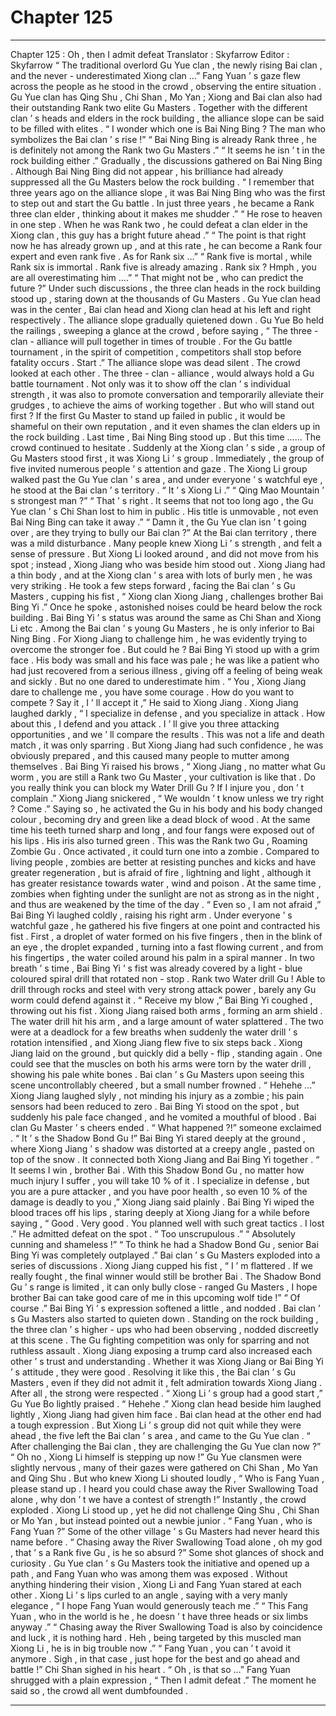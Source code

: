 
# Chapter 125


---

Chapter 125 : Oh , then I admit defeat
Translator :
Skyfarrow
Editor :
Skyfarrow
“ The traditional overlord Gu Yue clan , the newly rising Bai clan , and the never - underestimated Xiong clan …” Fang Yuan ’ s gaze flew across the people as he stood in the crowd , observing the entire situation .
Gu Yue clan has Qing Shu , Chi Shan , Mo Yan ; Xiong and Bai clan also had their outstanding Rank two elite Gu Masters .
Together with the different clan ’ s heads and elders in the rock building , the alliance slope can be said to be filled with elites .
“ I wonder which one is Bai Ning Bing ? The man who symbolizes the Bai clan ’ s rise !”
“ Bai Ning Bing is already Rank three , he is definitely not among the Rank two Gu Masters .”
“ It seems he isn ’ t in the rock building either .”
Gradually , the discussions gathered on Bai Ning Bing .
Although Bai Ning Bing did not appear , his brilliance had already suppressed all the Gu Masters below the rock building .
“ I remember that three years ago on the alliance slope , it was Bai Ning Bing who was the first to step out and start the Gu battle . In just three years , he became a Rank three clan elder , thinking about it makes me shudder .”
“ He rose to heaven in one step . When he was Rank two , he could defeat a clan elder in the Xiong clan , this guy has a bright future ahead .”
“ The point is that right now he has already grown up , and at this rate , he can become a Rank four expert and even rank five . As for Rank six …”
“ Rank five is mortal , while Rank six is immortal . Rank five is already amazing . Rank six ? Hmph , you are all overestimating him ….”
“ That might not be , who can predict the future ?”
Under such discussions , the three clan heads in the rock building stood up , staring down at the thousands of Gu Masters .
Gu Yue clan head was in the center , Bai clan head and Xiong clan head at his left and right respectively .
The alliance slope gradually quietened down .
Gu Yue Bo held the railings , sweeping a glance at the crowd , before saying , “ The three - clan - alliance will pull together in times of trouble . For the Gu battle tournament , in the spirit of competition , competitors shall stop before fatality occurs . Start .”
The alliance slope was dead silent . The crowd looked at each other .
The three - clan - alliance , would always hold a Gu battle tournament . Not only was it to show off the clan ’ s individual strength , it was also to promote conversation and temporarily alleviate their grudges , to achieve the aims of working together .
But who will stand out first ?
If the first Gu Master to stand up failed in public , it would be shameful on their own reputation , and it even shames the clan elders up in the rock building .
Last time , Bai Ning Bing stood up . But this time ……
The crowd continued to hesitate . Suddenly at the Xiong clan ’ s side , a group of Gu Masters stood first , it was Xiong Li ’ s group .
Immediately , the group of five invited numerous people ’ s attention and gaze .
The Xiong Li group walked past the Gu Yue clan ’ s area , and under everyone ’ s watchful eye , he stood at the Bai clan ’ s territory .
“ It ’ s Xiong Li .”
“ Qing Mao Mountain ’ s strongest man ?”
“ That ’ s right . It seems that not too long ago , the Gu Yue clan ’ s Chi Shan lost to him in public . His title is unmovable , not even Bai Ning Bing can take it away .”
“ Damn it , the Gu Yue clan isn ’ t going over , are they trying to bully our Bai clan ?”
At the Bai clan territory , there was a mild disturbance . Many people knew Xiong Li ’ s strength , and felt a sense of pressure .
But Xiong Li looked around , and did not move from his spot ; instead , Xiong Jiang who was beside him stood out .
Xiong Jiang had a thin body , and at the Xiong clan ’ s area with lots of burly men , he was very striking .
He took a few steps forward , facing the Bai clan ’ s Gu Masters , cupping his fist , “ Xiong clan Xiong Jiang , challenges brother Bai Bing Yi .”
Once he spoke , astonished noises could be heard below the rock building .
Bai Bing Yi ’ s status was around the same as Chi Shan and Xiong Li etc . Among the Bai clan ’ s young Gu Masters , he is only inferior to Bai Ning Bing . For Xiong Jiang to challenge him , he was evidently trying to overcome the stronger foe .
But could he ?
Bai Bing Yi stood up with a grim face . His body was small and his face was pale ; he was like a patient who had just recovered from a serious illness , giving off a feeling of being weak and sickly . But no one dared to underestimate him .
“ You , Xiong Jiang dare to challenge me , you have some courage . How do you want to compete ? Say it , I ’ ll accept it ,” He said to Xiong Jiang .
Xiong Jiang laughed darkly , “ I specialize in defense , and you specialize in attack . How about this , I defend and you attack . I ’ ll give you three attacking opportunities , and we ’ ll compare the results .
This was not a life and death match , it was only sparring .
But Xiong Jiang had such confidence , he was obviously prepared , and this caused many people to mutter among themselves .
Bai Bing Yi raised his brows , “ Xiong Jiang , no matter what Gu worm , you are still a Rank two Gu Master , your cultivation is like that . Do you really think you can block my Water Drill Gu ? If I injure you , don ’ t complain .”
Xiong Jiang snickered , “ We wouldn ’ t know unless we try right ? Come .”
Saying so , he activated the Gu in his body and his body changed colour , becoming dry and green like a dead block of wood .
At the same time his teeth turned sharp and long , and four fangs were exposed out of his lips .
His iris also turned green .
This was the Rank two Gu , Roaming Zombie Gu .
Once activated , it could turn one into a zombie .
Compared to living people , zombies are better at resisting punches and kicks and have greater regeneration , but is afraid of fire , lightning and light , although it has greater resistance towards water , wind and poison .
At the same time , zombies when fighting under the sunlight are not as strong as in the night , and thus are weakened by the time of the day .
“ Even so , I am not afraid ,” Bai Bing Yi laughed coldly , raising his right arm .
Under everyone ’ s watchful gaze , he gathered his five fingers at one point and contracted his fist .
First , a droplet of water formed on his five fingers , then in the blink of an eye , the droplet expanded , turning into a fast flowing current , and from his fingertips , the water coiled around his palm in a spiral manner .
In two breath ’ s time , Bai Bing Yi ’ s fist was already covered by a light - blue coloured spiral drill that rotated non - stop .
Rank two Water drill Gu !
Able to drill through rocks and steel with very strong attack power , barely any Gu worm could defend against it .
“ Receive my blow ,” Bai Bing Yi coughed , throwing out his fist .
Xiong Jiang raised both arms , forming an arm shield .
The water drill hit his arm , and a large amount of water splattered . The two were at a deadlock for a few breaths when suddenly the water drill ’ s rotation intensified , and Xiong Jiang flew five to six steps back .
Xiong Jiang laid on the ground , but quickly did a belly - flip , standing again .
One could see that the muscles on both his arms were torn by the water drill , showing his pale white bones .
Bai clan ’ s Gu Masters upon seeing this scene uncontrollably cheered , but a small number frowned .
“ Hehehe …” Xiong Jiang laughed slyly , not minding his injury as a zombie ; his pain sensors had been reduced to zero .
Bai Bing Yi stood on the spot , but suddenly his pale face changed , and he vomited a mouthful of blood .
Bai clan Gu Master ’ s cheers ended .
“ What happened ?!” someone exclaimed .
“ It ’ s the Shadow Bond Gu !” Bai Bing Yi stared deeply at the ground , where Xiong Jiang ’ s shadow was distorted at a creepy angle , pasted on top of the snow . It connected both Xiong Jiang and Bai Bing Yi together .
“ It seems I win , brother Bai . With this Shadow Bond Gu , no matter how much injury I suffer , you will take 10 % of it . I specialize in defense , but you are a pure attacker , and you have poor health , so even 10 % of the damage is deadly to you ,” Xiong Jiang said plainly .
Bai Bing Yi wiped the blood traces off his lips , staring deeply at Xiong Jiang for a while before saying , “ Good . Very good . You planned well with such great tactics . I lost .”
He admitted defeat on the spot .
“ Too unscrupulous .”
“ Absolutely cunning and shameless !”
“ To think he had a Shadow Bond Gu , senior Bai Bing Yi was completely outplayed .”
Bai clan ’ s Gu Masters exploded into a series of discussions .
Xiong Jiang cupped his fist , “ I ’ m flattered . If we really fought , the final winner would still be brother Bai . The Shadow Bond Gu ’ s range is limited , it can only bully close - ranged Gu Masters , I hope brother Bai can take good care of me in this upcoming wolf tide !”
“ Of course .” Bai Bing Yi ’ s expression softened a little , and nodded .
Bai clan ’ s Gu Masters also started to quieten down .
Standing on the rock building , the three clan ’ s higher - ups who had been observing , nodded discreetly at this scene .
The Gu fighting competition was only for sparring and not ruthless assault . Xiong Jiang exposing a trump card also increased each other ’ s trust and understanding .
Whether it was Xiong Jiang or Bai Bing Yi ’ s attitude , they were good .
Resolving it like this , the Bai clan ’ s Gu Masters , even if they did not admit it , felt admiration towards Xiong Jiang .
After all , the strong were respected .
“ Xiong Li ’ s group had a good start ,” Gu Yue Bo lightly praised .
“ Hehehe .” Xiong clan head beside him laughed lightly , Xiong Jiang had given him face .
Bai clan head at the other end had a tough expression .
But Xiong Li ’ s group did not quit while they were ahead , the five left the Bai clan ’ s area , and came to the Gu Yue clan .
“ After challenging the Bai clan , they are challenging the Gu Yue clan now ?”
“ Oh no , Xiong Li himself is stepping up now !”
Gu Yue clansmen were slightly nervous , many of their gazes were gathered on Chi Shan , Mo Yan and Qing Shu .
But who knew Xiong Li shouted loudly , “ Who is Fang Yuan , please stand up . I heard you could chase away the River Swallowing Toad alone , why don ’ t we have a contest of strength !”
Instantly , the crowd exploded .
Xiong Li stood up , yet he did not challenge Qing Shu , Chi Shan or Mo Yan , but instead pointed out a newbie junior .
“ Fang Yuan , who is Fang Yuan ?” Some of the other village ’ s Gu Masters had never heard this name before .
“ Chasing away the River Swallowing Toad alone , oh my god , that ’ s a Rank five Gu , is he so absurd ?” Some shot glances of shock and curiosity .
Gu Yue clan ’ s Gu Masters took the initiative and opened up a path , and Fang Yuan who was among them was exposed .
Without anything hindering their vision , Xiong Li and Fang Yuan stared at each other .
Xiong Li ’ s lips curled to an angle , saying with a very manly elegance , “ I hope Fang Yuan would generously teach me .”
“ This Fang Yuan , who in the world is he , he doesn ’ t have three heads or six limbs anyway .”
“ Chasing away the River Swallowing Toad is also by coincidence and luck , it is nothing hard . Heh , being targeted by this muscled man Xiong Li , he is in big trouble now .”
“ Fang Yuan , you can ’ t avoid it anymore . Sigh , in that case , just hope for the best and go ahead and battle !” Chi Shan sighed in his heart .
“ Oh , is that so …” Fang Yuan shrugged with a plain expression , “ Then I admit defeat .”
The moment he said so , the crowd all went dumbfounded .

---

